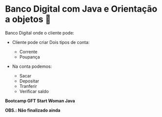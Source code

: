 
# Banco Digital com Java e Orientação a objetos 🏦

Banco Digital onde o cliente pode:
- Cliente pode criar Dois tipos de conta:
  - Corrente
  - Poupança

- Na conta podemos:
  - Sacar
  - Depositar
  - Tranferir
  - Verificar saldo

**Bootcamp GFT Start Woman Java**

**OBS.: Não finalizado ainda**
